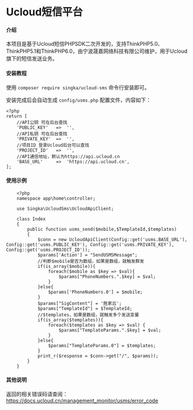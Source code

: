# Ucloud短信平台

#### 介绍
本项目是基于Ucloud短信PHPSDK二次开发的，支持ThinkPHP5.0、ThinkPHP5.1和ThinkPHP6.0，由宁波晟嘉网络科技有限公司维护，用于Ucloud旗下的短信发送业务。

#### 安装教程

使用 `composer require singka/ucloud-sms` 命令行安装即可。

安装完成后会自动生成 `config/usms.php` 配置文件，内容如下：

```
<?php
return [
    //API公钥 可在后台查找
    'PUBLIC_KEY'   =>  '',
    //API私钥 可在后台查找
    'PRIVATE_KEY'  =>  '',
    //项目ID 登录Ucloud后台可以查找
    'PROJECT_ID'   =>  '',
    //API通信地址，默认为https://api.ucloud.cn
    'BASE_URL'     =>  'https://api.ucloud.cn',
];
```

#### 使用示例


```
    <?php
    namespace app\home\controller;

    use Singka\UcloudSms\UcloudApiClient;

    class Index
    {
        public function usms_send($mobile,$TemplateId,$templates)
        {
            $conn = new UcloudApiClient(Config::get('usms.BASE_URL'), Config::get('usms.PUBLIC_KEY'), Config::get('usms.PRIVATE_KEY'), Config::get('usms.PROJECT_ID'));
            $params['Action'] = "SendUSMSMessage";
            //判断$mobile是否为数组，如果是数组，就触发群发
            if(is_array($mobile)){
                foreach($mobile as $key => $val){
                    $params["PhoneNumbers.".$key] = $val;
                }
            }else{
                $params['PhoneNumbers.0'] = $mobile;
            }
            $params["SigContent"] = '胜家云';
            $params["TemplateId"] = $TemplateId;
            //$templates，如果是数组，就触发多个发送变量
            if(is_array($templates)){
                foreach($templates as $key => $val) {
                    $params["TemplateParams.".$key] = $val;
                }
            }else{
                $params["TemplateParams.0"] = $templates;
            }
            print_r($response = $conn->get("/", $params));
        }
    }
```

#### 其他说明
返回的相关错误码请查阅：https://docs.ucloud.cn/management_monitor/usms/error_code